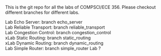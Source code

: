 This is the git repo for all the labs of COMPSCI/ECE 356. Please checkout different branches for different labs.


Lab Echo Server: branch echo_server  
Lab Reliable Transport: branch reliable_transport  
Lab Congestion Control: branch congestion_control  
xLab Static Routing: branch static_routing  
xLab Dynamic Routing: branch dynamic_routing  
Lab Simple Router: branch simple_router
Lab ?


